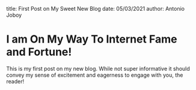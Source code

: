 title: First Post on My Sweet New Blog
date: 05/03/2021
author: Antonio Joboy

# I am On My Way To Internet Fame and Fortune!

This is my first post on my new blog. While not super informative it
should convey my sense of excitement and eagerness to engage with you,
the reader!